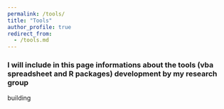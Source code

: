 ```yaml
---
permalink: /tools/
title: "Tools"
author_profile: true
redirect_from: 
  - /tools.md
---
```



### I will include in this page informations about the tools (vba spreadsheet and R packages) development by my research group

building
